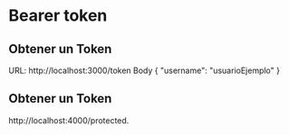# Bearer token
## Obtener un Token
URL: http://localhost:3000/token
Body
{
    "username": "usuarioEjemplo"
}

## Obtener un Token
http://localhost:4000/protected.
